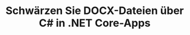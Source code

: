 ---
############################# Static ############################
layout: "auto-gen-gist"
draft: false
path: "de/redaction/net/text/xlsm"
otherformats: CSV DOC DOCM DOCX DOT DOTM DOTX PDF POT POTM PPS PPSM PPSX PPT PPTM PPTX RTF XLS XLSX XLT XLTM XLTX  

############################# Head ############################
head_title: "Schwärzen Sie sensible Informationen aus Dokumenten über .NET Core"
head_description: "Wenden Sie die Textschwärzung mit exakten Ausdrücken oder regulären Ausdrücken für Dokumente in verschiedenen Formaten an"

############################# Header ############################
title: "Schwärzen Sie DOCX-Dateien über C# in .NET Core-Apps"
description: "Suchen und ersetzen Sie Text in Office- und OpenOffice-Dokumenten, -Tabellen und -Präsentationen sowie XLSM unter Windows, Linux und macOS"

################### SubMenu/Download Button #####################
button:
    enable: true

############################# About ############################
about:
    enable: true
    title: "Dokumentenschwärzung für .NET API"
    content: |
        Eine einzige formatunabhängige Oberfläche zum Schwärzen sensibler und geheimer Informationen aus PDF-, Word-, Excel-, PowerPoint-Dokumenten und Bildern, einschließlich der Möglichkeit, Metadaten zu ändern und Kommentare zu entfernen. Mit dem GroupDocs.Redaction-Tool können Sie Text redigieren und redigierte Dokumente als PDF speichern, alle Seiten in Rasterbilder umwandeln oder das Dokument für die weitere Bearbeitung in seinem Originalformat behalten.

############################# Steps ############################
steps:
    enable: true
    block:
    - title_left: "Exakten Text von XLSM über C# schwärzen"
      content_left: |
        [GroupDocs.Redaction](/redaction/net/) erleichtert .NET-Entwicklern das Hinzufügen der XLSM-Dateischwärzungsfunktion in wenigen einfachen Schritten. 

        * Erstellen Sie eine Instanz der Klasse [Redactor](https://apireference.groupdocs.com/redaction/net/groupdocs.redaction/redactor) und laden Sie die Datei XLSM 
        * Erstellen Sie eine Instanz der Klasse [ExactPhraseRedaction](https://apireference.groupdocs.com/redaction/net/groupdocs.redaction.redactions/exactphraseredaction), um den Text zu suchen und zu ersetzen
        * Rufen Sie die Methode [Redactor.Apply](https://apireference.groupdocs.com/redaction/net/groupdocs.redaction/redactor/methods/apply/index) mit dem Objekt ExactPhraseRedaction auf

      title_right: "Beginnen Sie mit der Redaction-API"
      content_right: |
        Installieren Sie über die Befehlszeile als ```nuget install GroupDocs.Redaction``` oder über die Package Manager-Konsole von Visual Studio mit ```Install-Package GroupDocs.Redaction```.
        Alternativ können Sie das Offline-MSI-Installationsprogramm oder die DLLs in einer ZIP-Datei von [downloads](https://downloads.groupdocs.com/redaction/net) herunterladen und in Ihrem Projekt manuell darauf verweisen.

      code: |
        ```cs
        using (Redactor redactor = new Redactor(@"sample.xlsm"))
        {
        	redactor.Apply(new ExactPhraseRedaction("John Doe", new ReplacementOptions("[personal]")));
        	redactor.Save();
        }
        ```
      
    - title_left: "System Anforderungen"
      content_left: |
        GroupDocs.Redaction für .NET-APIs werden auf allen bedeutenden Plattformen und Betriebssystemen unterstützt. Den vollständigen Leitfaden zu den Systemanforderungen finden Sie unter [Systemanforderungen](https://docs.groupdocs.com/redaction/net/system-requirements/). Bevor Sie following den following Code ausführen, vergewissern Sie sich bitte, dass die Voraussetzungen auf Ihrem installiert sind System:
        * Betriebssysteme: Microsoft Windows, Linux, MacOS
        * Entwicklungsumgebung: Visual Studio, Xamarin, MonoDevelop usw
        * Frameworks: .NET Framework, .NET Standard, .NET Core, Mono
        * Holen Sie sich die neueste Version der GroupDocs.Redaction .NET-APIs von [NuGet](https://www.nuget.org/packages/GroupDocs.Redaction/)
        
      title_right: "Warum GroupDocs.Redaction verwenden"
      content_right: |
        * Erlauben Sie Benutzern, benutzerdefinierte Dokumentformate und Arten von Schwärzungen hinzuzufügen
        * Es ist keine zusätzliche Software erforderlich, um vertrauliche Informationen zu entfernen
        * Möglichkeit, Seitenbereich-Rendering-Dokument als PDF festzulegen
        * Einfache Möglichkeit, verschiedene Arten von Metadaten zu schwärzen: Autorenname, Version, Titel, Thema, Beschreibung und vieles mehr
        * Extraktion von Dokumentinformationen - Dateityp, Seitenzahl usw.
        * Volle Unterstützung für mehrere Datenformate

############################# Demos ############################
demos:
    enable: true
############################# More Formats ############################
more_formats:
    enable: true

############################# Back to top ###############################
back_to_top:
    enable: true
---